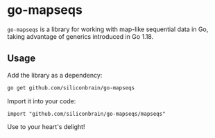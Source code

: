 # go-mapseqs

`go-mapseqs` is a library for working with map-like sequential data in Go, taking advantage of generics introduced in Go 1.18.

## Usage

Add the library as a dependency:
```sh
go get github.com/siliconbrain/go-mapseqs
```

Import it into your code:
```golang
import "github.com/siliconbrain/go-mapseqs/mapseqs"
```

Use to your heart's delight!
